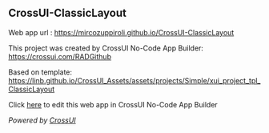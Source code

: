 ## CrossUI-ClassicLayout
Web app url : https://mircozuppiroli.github.io/CrossUI-ClassicLayout

This project was created by CrossUI No-Code App Builder: https://crossui.com/RADGithub

Based on template: https://linb.github.io/CrossUI_Assets/assets/projects/Simple/xui_project_tpl_ClassicLayout

Click [here](https://crossui.com/RADGithub/#!from=github&owner=mircozuppiroli&repo=CrossUI-ClassicLayout) to edit this web app in CrossUI No-Code App Builder

<i>Powered by [CrossUI](https://crossui.com)</i>
